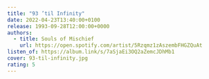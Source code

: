 ```yaml
---
title: "93 ’til Infinity"
date: 2022-04-23T13:40:00+0100
release: 1993-09-28T12:00:00+0000
authors:
  - title: Souls of Mischief
    url: https://open.spotify.com/artist/5Rzqmz1zAszembFHGZQuAt
listen_of: https://album.link/s/7aSjaEi3OQ2aZemcJDhMb1
cover: 93-til-infinity.jpg
rating: 5
---
```

